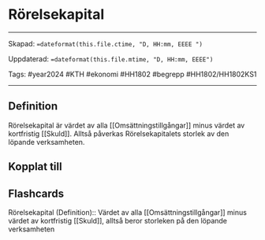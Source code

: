 # Rörelsekapital

---

Skapad: `=dateformat(this.file.ctime, "D, HH:mm, EEEE ")`

Uppdaterad: `=dateformat(this.file.mtime, "D, HH:mm, EEEE")`

Tags: #year2024 #KTH #ekonomi #HH1802 #begrepp #HH1802/HH1802KS1

---

## Definition

Rörelsekapital är värdet av alla [[Omsättningstillgångar]] minus värdet av kortfristig [[Skuld]]. Alltså påverkas Rörelsekapitalets storlek av den löpande verksamheten.

## Kopplat till

## Flashcards

Rörelsekapital (Definition):: Värdet av alla [[Omsättningstillgångar]] minus värdet av kortfristig [[Skuld]], alltså beror storleken på den löpande verksamheten
